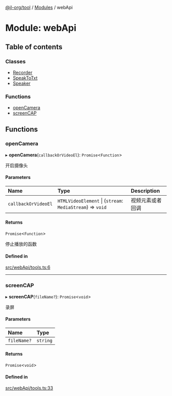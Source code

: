 [@jl-org/tool](../README.md) / [Modules](../modules.md) / webApi

# Module: webApi

## Table of contents

### Classes

- [Recorder](../classes/webApi.Recorder.md)
- [SpeakToTxt](../classes/webApi.SpeakToTxt.md)
- [Speaker](../classes/webApi.Speaker.md)

### Functions

- [openCamera](webApi.md#opencamera)
- [screenCAP](webApi.md#screencap)

## Functions

### openCamera

▸ **openCamera**(`callbackOrVideoEl`): `Promise`\<`Function`\>

开启摄像头

#### Parameters

| Name | Type | Description |
| :------ | :------ | :------ |
| `callbackOrVideoEl` | `HTMLVideoElement` \| (`stream`: `MediaStream`) => `void` | 视频元素或者回调 |

#### Returns

`Promise`\<`Function`\>

停止播放的函数

#### Defined in

[src/webApi/tools.ts:6](https://github.com/beixiyo/jl-tool/blob/45e2229/src/webApi/tools.ts#L6)

___

### screenCAP

▸ **screenCAP**(`fileName?`): `Promise`\<`void`\>

录屏

#### Parameters

| Name | Type |
| :------ | :------ |
| `fileName?` | `string` |

#### Returns

`Promise`\<`void`\>

#### Defined in

[src/webApi/tools.ts:33](https://github.com/beixiyo/jl-tool/blob/45e2229/src/webApi/tools.ts#L33)
